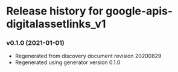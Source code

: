 # Release history for google-apis-digitalassetlinks_v1

### v0.1.0 (2021-01-01)

* Regenerated from discovery document revision 20200829
* Regenerated using generator version 0.1.0

